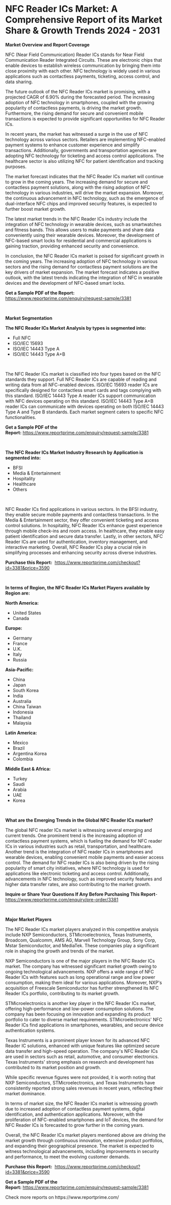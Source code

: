 <p><h1>NFC Reader ICs Market: A Comprehensive Report of its Market Share & Growth Trends 2024 - 2031</h1></p><p><strong>Market Overview and Report Coverage</strong></p>
<p><p>NFC (Near Field Communication) Reader ICs stands for Near Field Communication Reader Integrated Circuits. These are electronic chips that enable devices to establish wireless communication by bringing them into close proximity with each other. NFC technology is widely used in various applications such as contactless payments, ticketing, access control, and data sharing.</p><p>The future outlook of the NFC Reader ICs market is promising, with a projected CAGR of 6.90% during the forecasted period. The increasing adoption of NFC technology in smartphones, coupled with the growing popularity of contactless payments, is driving the market growth. Furthermore, the rising demand for secure and convenient mobile transactions is expected to provide significant opportunities for NFC Reader ICs.</p><p>In recent years, the market has witnessed a surge in the use of NFC technology across various sectors. Retailers are implementing NFC-enabled payment systems to enhance customer experience and simplify transactions. Additionally, governments and transportation agencies are adopting NFC technology for ticketing and access control applications. The healthcare sector is also utilizing NFC for patient identification and tracking purposes.</p><p>The market forecast indicates that the NFC Reader ICs market will continue to grow in the coming years. The increasing demand for secure and contactless payment solutions, along with the rising adoption of NFC technology in various industries, will drive the market expansion. Moreover, the continuous advancement in NFC technology, such as the emergence of dual-interface NFC chips and improved security features, is expected to further boost market growth.</p><p>The latest market trends in the NFC Reader ICs industry include the integration of NFC technology in wearable devices, such as smartwatches and fitness bands. This allows users to make payments and share data conveniently using their wearable devices. Moreover, the development of NFC-based smart locks for residential and commercial applications is gaining traction, providing enhanced security and convenience.</p><p>In conclusion, the NFC Reader ICs market is poised for significant growth in the coming years. The increasing adoption of NFC technology in various sectors and the rising demand for contactless payment solutions are the key drivers of market expansion. The market forecast indicates a positive outlook, with the latest trends indicating the integration of NFC in wearable devices and the development of NFC-based smart locks.</p></p>
<p><strong>Get a Sample PDF of the Report:</strong> <a href="https://www.reportprime.com/enquiry/request-sample/3381">https://www.reportprime.com/enquiry/request-sample/3381</a></p>
<p>&nbsp;</p>
<p><strong>Market Segmentation</strong></p>
<p><strong>The NFC Reader ICs Market Analysis by types is segmented into:</strong></p>
<p><ul><li>Full NFC</li><li>ISO/IEC 15693</li><li>ISO/IEC 14443 Type A</li><li>ISO/IEC 14443 Type A+B</li></ul></p>
<p>&nbsp;</p>
<p><p>The NFC Reader ICs market is classified into four types based on the NFC standards they support. Full NFC Reader ICs are capable of reading and writing data from all NFC-enabled devices. ISO/IEC 15693 reader ICs are specifically designed for contactless smart cards and tags complying with this standard. ISO/IEC 14443 Type A reader ICs support communication with NFC devices operating on this standard. ISO/IEC 14443 Type A+B reader ICs can communicate with devices operating on both ISO/IEC 14443 Type A and Type B standards. Each market segment caters to specific NFC functionalities.</p></p>
<p><strong>Get a Sample PDF of the Report:</strong>&nbsp;<a href="https://www.reportprime.com/enquiry/request-sample/3381">https://www.reportprime.com/enquiry/request-sample/3381</a></p>
<p>&nbsp;</p>
<p><strong>The NFC Reader ICs Market Industry Research by Application is segmented into:</strong></p>
<p><ul><li>BFSI</li><li>Media & Entertainment</li><li>Hospitality</li><li>Healthcare</li><li>Others</li></ul></p>
<p>&nbsp;</p>
<p><p>NFC Reader ICs find applications in various sectors. In the BFSI industry, they enable secure mobile payments and contactless transactions. In the Media & Entertainment sector, they offer convenient ticketing and access control solutions. In hospitality, NFC Reader ICs enhance guest experience through mobile check-ins and room access. In healthcare, they enable easy patient identification and secure data transfer. Lastly, in other sectors, NFC Reader ICs are used for authentication, inventory management, and interactive marketing. Overall, NFC Reader ICs play a crucial role in simplifying processes and enhancing security across diverse industries.</p></p>
<p><strong>Purchase this Report:</strong>&nbsp; <a href="https://www.reportprime.com/checkout?id=3381&price=3590">https://www.reportprime.com/checkout?id=3381&price=3590</a></p>
<p>&nbsp;</p>
<p><strong>In terms of Region, the NFC Reader ICs Market Players available by Region are:</strong></p>
<p>
    <p> <strong> North America: </strong>
        <ul>
            <li>United States</li>
            <li>Canada</li>
        </ul>
        </p> 
    <p> <strong> Europe: </strong>
        <ul>
            <li>Germany</li>
            <li>France</li>
            <li>U.K.</li>
            <li>Italy</li>
            <li>Russia</li>
        </ul>
        </p> 
    <p> <strong> Asia-Pacific: </strong>
        <ul>
            <li>China</li>
            <li>Japan</li>
            <li>South Korea</li>
            <li>India</li>
            <li>Australia</li>
            <li>China Taiwan</li>
            <li>Indonesia</li>
            <li>Thailand</li>
            <li>Malaysia</li>
        </ul>
        </p> 
    <p> <strong> Latin America: </strong>
        <ul>
            <li>Mexico</li>
            <li>Brazil</li>
            <li>Argentina Korea</li>
            <li>Colombia</li>
        </ul>
        </p> 
    <p> <strong> Middle East & Africa: </strong>
        <ul>
            <li>Turkey</li>
            <li>Saudi</li>
            <li>Arabia</li>
            <li>UAE</li>
            <li>Korea</li>
        </ul>
    </p>
    </p>
<p>&nbsp;</p>
<p><strong>What are the Emerging Trends in the Global NFC Reader ICs market?</strong></p>
<p><p>The global NFC reader ICs market is witnessing several emerging and current trends. One prominent trend is the increasing adoption of contactless payment systems, which is fueling the demand for NFC reader ICs in various industries such as retail, transportation, and healthcare. Another trend is the integration of NFC reader ICs in smartphones and wearable devices, enabling convenient mobile payments and easier access control. The demand for NFC reader ICs is also being driven by the rising popularity of smart city initiatives, where NFC technology is used for applications like electronic ticketing and access control. Additionally, advancements in NFC technology, such as improved security features and higher data transfer rates, are also contributing to the market growth.</p></p>
<p><strong>Inquire or Share Your Questions If Any Before Purchasing This Report</strong>- <a href="https://www.reportprime.com/enquiry/pre-order/3381">https://www.reportprime.com/enquiry/pre-order/3381</a></p>
<p>&nbsp;</p>
<p><strong>Major Market Players</strong></p>
<p><p>The NFC Reader ICs market players analyzed in this competitive analysis include NXP Semiconductors, STMicroelectronics, Texas Instruments, Broadcom, Qualcomm, AMS AG, Marvell Technology Group, Sony Corp, Mstar Semiconductor, and MediaTek. These companies play a significant role in shaping the growth and trends of the market.</p><p>NXP Semiconductors is one of the major players in the NFC Reader ICs market. The company has witnessed significant market growth owing to ongoing technological advancements. NXP offers a wide range of NFC Reader ICs with features such as long operational range and low power consumption, making them ideal for various applications. Moreover, NXP's acquisition of Freescale Semiconductor has further strengthened its NFC Reader ICs portfolio, contributing to its market growth.</p><p>STMicroelectronics is another key player in the NFC Reader ICs market, offering high-performance and low-power consumption solutions. The company has been focusing on innovation and expanding its product portfolio to cater to diverse market requirements. STMicroelectronics' NFC Reader ICs find applications in smartphones, wearables, and secure device authentication systems.</p><p>Texas Instruments is a prominent player known for its advanced NFC Reader IC solutions, enhanced with unique features like optimized secure data transfer and high-speed operation. The company's NFC Reader ICs are used in sectors such as retail, automotive, and consumer electronics. Texas Instruments' strong emphasis on research and development has contributed to its market position and growth.</p><p>While specific revenue figures were not provided, it is worth noting that NXP Semiconductors, STMicroelectronics, and Texas Instruments have consistently reported strong sales revenues in recent years, reflecting their market dominance.</p><p>In terms of market size, the NFC Reader ICs market is witnessing growth due to increased adoption of contactless payment systems, digital identification, and authentication applications. Moreover, with the proliferation of NFC-enabled smartphones and IoT devices, the demand for NFC Reader ICs is forecasted to grow further in the coming years.</p><p>Overall, the NFC Reader ICs market players mentioned above are driving the market growth through continuous innovation, extensive product portfolios, and expanding their geographical presence. The market is expected to witness technological advancements, including improvements in security and performance, to meet the evolving customer demands.</p></p>
<p><strong>Purchase this Report:</strong>&nbsp;&nbsp;<a href="https://www.reportprime.com/checkout?id=3381&price=3590">https://www.reportprime.com/checkout?id=3381&price=3590</a></p>
<p></p>
<p><strong>Get a Sample PDF of the Report:</strong>&nbsp;<a href="https://www.reportprime.com/enquiry/request-sample/3381">https://www.reportprime.com/enquiry/request-sample/3381</a></p>
<p>Check more reports on https://www.reportprime.com/</p>